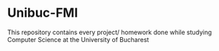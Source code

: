 # Unibuc-FMI
 This repository contains every project/ homework done while studying Computer Science at the University of Bucharest
